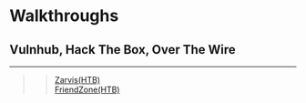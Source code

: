 # Walkthroughs
## Vulnhub, Hack The Box, Over The Wire
   
****  
>> [Zarvis(HTB)](/Walkthroughs/Jarvis-HTB)  
>> [FriendZone(HTB)](/Walkthroughs/Friendzone-HTB)   


